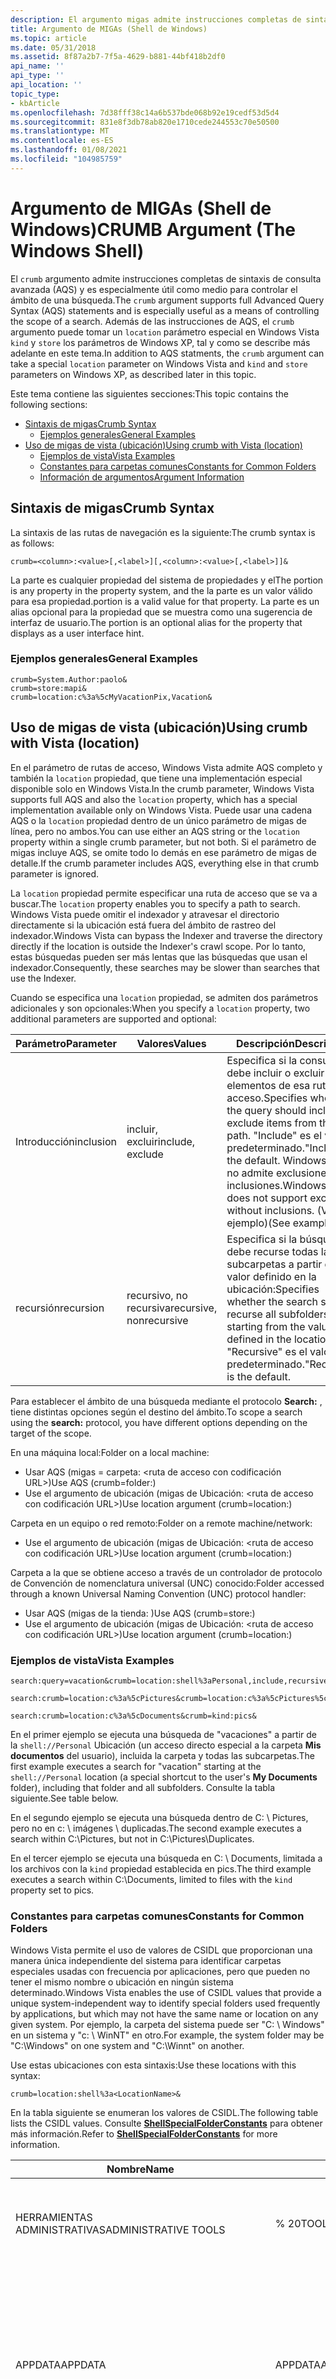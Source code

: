 ```yaml
---
description: El argumento migas admite instrucciones completas de sintaxis de consulta avanzada (AQS) y es especialmente útil como medio para controlar el ámbito de una búsqueda.
title: Argumento de MIGAs (Shell de Windows)
ms.topic: article
ms.date: 05/31/2018
ms.assetid: 8f87a2b7-7f5a-4629-b881-44bf418b2df0
api_name: ''
api_type: ''
api_location: ''
topic_type:
- kbArticle
ms.openlocfilehash: 7d38fff38c14a6b537bde068b92e19cedf53d5d4
ms.sourcegitcommit: 831e8f3db78ab820e1710cede244553c70e50500
ms.translationtype: MT
ms.contentlocale: es-ES
ms.lasthandoff: 01/08/2021
ms.locfileid: "104985759"
---
```

# <a name="crumb-argument-the-windows-shell"></a><span data-ttu-id="98c41-103">Argumento de MIGAs (Shell de Windows)</span><span class="sxs-lookup"><span data-stu-id="98c41-103">CRUMB Argument (The Windows Shell)</span></span>

<span data-ttu-id="98c41-104">El `crumb` argumento admite instrucciones completas de sintaxis de consulta avanzada (AQS) y es especialmente útil como medio para controlar el ámbito de una búsqueda.</span><span class="sxs-lookup"><span data-stu-id="98c41-104">The `crumb` argument supports full Advanced Query Syntax (AQS) statements and is especially useful as a means of controlling the scope of a search.</span></span> <span data-ttu-id="98c41-105">Además de las instrucciones de AQS, el `crumb` argumento puede tomar un `location` parámetro especial en Windows Vista `kind` y `store` los parámetros de Windows XP, tal y como se describe más adelante en este tema.</span><span class="sxs-lookup"><span data-stu-id="98c41-105">In addition to AQS statments, the `crumb` argument can take a special `location` parameter on Windows Vista and `kind` and `store` parameters on Windows XP, as described later in this topic.</span></span>

<span data-ttu-id="98c41-106">Este tema contiene las siguientes secciones:</span><span class="sxs-lookup"><span data-stu-id="98c41-106">This topic contains the following sections:</span></span>

-   [<span data-ttu-id="98c41-107">Sintaxis de migas</span><span class="sxs-lookup"><span data-stu-id="98c41-107">Crumb Syntax</span></span>](#crumb-syntax)
    -   [<span data-ttu-id="98c41-108">Ejemplos generales</span><span class="sxs-lookup"><span data-stu-id="98c41-108">General Examples</span></span>](#general-examples)
-   [<span data-ttu-id="98c41-109">Uso de migas de vista (ubicación)</span><span class="sxs-lookup"><span data-stu-id="98c41-109">Using crumb with Vista (location)</span></span>](#using-crumb-with-vista-location)
    -   [<span data-ttu-id="98c41-110">Ejemplos de vista</span><span class="sxs-lookup"><span data-stu-id="98c41-110">Vista Examples</span></span>](#vista-examples)
    -   [<span data-ttu-id="98c41-111">Constantes para carpetas comunes</span><span class="sxs-lookup"><span data-stu-id="98c41-111">Constants for Common Folders</span></span>](#constants-for-common-folders)
    -   [<span data-ttu-id="98c41-112">Información de argumentos</span><span class="sxs-lookup"><span data-stu-id="98c41-112">Argument Information</span></span>](#argument-information)

## <a name="crumb-syntax"></a><span data-ttu-id="98c41-113">Sintaxis de migas</span><span class="sxs-lookup"><span data-stu-id="98c41-113">Crumb Syntax</span></span>

<span data-ttu-id="98c41-114">La sintaxis de las rutas de navegación es la siguiente:</span><span class="sxs-lookup"><span data-stu-id="98c41-114">The crumb syntax is as follows:</span></span>


```
crumb=<column>:<value>[,<label>][,<column>:<value>[,<label>]]& 
```



<span data-ttu-id="98c41-115">La <column> parte es cualquier propiedad del sistema de propiedades y el</span><span class="sxs-lookup"><span data-stu-id="98c41-115">The <column> portion is any property in the property system, and the</span></span> <value> <span data-ttu-id="98c41-116">la parte es un valor válido para esa propiedad.</span><span class="sxs-lookup"><span data-stu-id="98c41-116">portion is a valid value for that property.</span></span> <span data-ttu-id="98c41-117">La <label> parte es un alias opcional para la propiedad que se muestra como una sugerencia de interfaz de usuario.</span><span class="sxs-lookup"><span data-stu-id="98c41-117">The <label> portion is an optional alias for the property that displays as a user interface hint.</span></span>

### <a name="general-examples"></a><span data-ttu-id="98c41-118">Ejemplos generales</span><span class="sxs-lookup"><span data-stu-id="98c41-118">General Examples</span></span>


```
crumb=System.Author:paolo&
crumb=store:mapi&
crumb=location:c%3a%5cMyVacationPix,Vacation&
```



## <a name="using-crumb-with-vista-location"></a><span data-ttu-id="98c41-119">Uso de migas de vista (ubicación)</span><span class="sxs-lookup"><span data-stu-id="98c41-119">Using crumb with Vista (location)</span></span>

<span data-ttu-id="98c41-120">En el parámetro de rutas de acceso, Windows Vista admite AQS completo y también la `location` propiedad, que tiene una implementación especial disponible solo en Windows Vista.</span><span class="sxs-lookup"><span data-stu-id="98c41-120">In the crumb parameter, Windows Vista supports full AQS and also the `location` property, which has a special implementation available only on Windows Vista.</span></span> <span data-ttu-id="98c41-121">Puede usar una cadena AQS o la `location` propiedad dentro de un único parámetro de migas de línea, pero no ambos.</span><span class="sxs-lookup"><span data-stu-id="98c41-121">You can use either an AQS string or the `location` property within a single crumb parameter, but not both.</span></span> <span data-ttu-id="98c41-122">Si el parámetro de migas incluye AQS, se omite todo lo demás en ese parámetro de migas de detalle.</span><span class="sxs-lookup"><span data-stu-id="98c41-122">If the crumb parameter includes AQS, everything else in that crumb parameter is ignored.</span></span>

<span data-ttu-id="98c41-123">La `location` propiedad permite especificar una ruta de acceso que se va a buscar.</span><span class="sxs-lookup"><span data-stu-id="98c41-123">The `location` property enables you to specify a path to search.</span></span> <span data-ttu-id="98c41-124">Windows Vista puede omitir el indexador y atravesar el directorio directamente si la ubicación está fuera del ámbito de rastreo del indexador.</span><span class="sxs-lookup"><span data-stu-id="98c41-124">Windows Vista can bypass the Indexer and traverse the directory directly if the location is outside the Indexer's crawl scope.</span></span> <span data-ttu-id="98c41-125">Por lo tanto, estas búsquedas pueden ser más lentas que las búsquedas que usan el indexador.</span><span class="sxs-lookup"><span data-stu-id="98c41-125">Consequently, these searches may be slower than searches that use the Indexer.</span></span>

<span data-ttu-id="98c41-126">Cuando se especifica una `location` propiedad, se admiten dos parámetros adicionales y son opcionales:</span><span class="sxs-lookup"><span data-stu-id="98c41-126">When you specify a `location` property, two additional parameters are supported and optional:</span></span>



| <span data-ttu-id="98c41-127">Parámetro</span><span class="sxs-lookup"><span data-stu-id="98c41-127">Parameter</span></span> | <span data-ttu-id="98c41-128">Valores</span><span class="sxs-lookup"><span data-stu-id="98c41-128">Values</span></span>                  | <span data-ttu-id="98c41-129">Descripción</span><span class="sxs-lookup"><span data-stu-id="98c41-129">Description</span></span>                                                                                                                                                                       |
|-----------|-------------------------|-----------------------------------------------------------------------------------------------------------------------------------------------------------------------------------|
| <span data-ttu-id="98c41-130">Introducción</span><span class="sxs-lookup"><span data-stu-id="98c41-130">inclusion</span></span> | <span data-ttu-id="98c41-131">incluir, excluir</span><span class="sxs-lookup"><span data-stu-id="98c41-131">include, exclude</span></span>        | <span data-ttu-id="98c41-132">Especifica si la consulta debe incluir o excluir elementos de esa ruta de acceso.</span><span class="sxs-lookup"><span data-stu-id="98c41-132">Specifies whether the query should include or exclude items from that path.</span></span> <span data-ttu-id="98c41-133">"Include" es el valor predeterminado.</span><span class="sxs-lookup"><span data-stu-id="98c41-133">"Include" is the default.</span></span> <span data-ttu-id="98c41-134">Windows Vista no admite exclusiones sin inclusiones.</span><span class="sxs-lookup"><span data-stu-id="98c41-134">Windows Vista does not support exclusions without inclusions.</span></span> <span data-ttu-id="98c41-135">(Vea el ejemplo)</span><span class="sxs-lookup"><span data-stu-id="98c41-135">(See example)</span></span> |
| <span data-ttu-id="98c41-136">recursión</span><span class="sxs-lookup"><span data-stu-id="98c41-136">recursion</span></span> | <span data-ttu-id="98c41-137">recursivo, no recursiva</span><span class="sxs-lookup"><span data-stu-id="98c41-137">recursive, nonrecursive</span></span> | <span data-ttu-id="98c41-138">Especifica si la búsqueda debe recurse todas las subcarpetas a partir del valor definido en la ubicación:</span><span class="sxs-lookup"><span data-stu-id="98c41-138">Specifies whether the search should recurse all subfolders starting from the value defined in the location:</span></span><value><span data-ttu-id="98c41-139">.</span><span class="sxs-lookup"><span data-stu-id="98c41-139">.</span></span> <span data-ttu-id="98c41-140">"Recursive" es el valor predeterminado.</span><span class="sxs-lookup"><span data-stu-id="98c41-140">"Recursive" is the default.</span></span>                             |



 

<span data-ttu-id="98c41-141">Para establecer el ámbito de una búsqueda mediante el protocolo **Search:** , tiene distintas opciones según el destino del ámbito.</span><span class="sxs-lookup"><span data-stu-id="98c41-141">To scope a search using the **search:** protocol, you have different options depending on the target of the scope.</span></span>

<span data-ttu-id="98c41-142">En una máquina local:</span><span class="sxs-lookup"><span data-stu-id="98c41-142">Folder on a local machine:</span></span>

-   <span data-ttu-id="98c41-143">Usar AQS (migas = carpeta: <ruta de acceso con codificación URL>)</span><span class="sxs-lookup"><span data-stu-id="98c41-143">Use AQS (crumb=folder:<URL-encoded path>)</span></span>
-   <span data-ttu-id="98c41-144">Use el argumento de ubicación (migas de Ubicación: <ruta de acceso con codificación URL>)</span><span class="sxs-lookup"><span data-stu-id="98c41-144">Use location argument (crumb=location:<URL-encoded path>)</span></span>

<span data-ttu-id="98c41-145">Carpeta en un equipo o red remoto:</span><span class="sxs-lookup"><span data-stu-id="98c41-145">Folder on a remote machine/network:</span></span>

-   <span data-ttu-id="98c41-146">Use el argumento de ubicación (migas de Ubicación: <ruta de acceso con codificación URL>)</span><span class="sxs-lookup"><span data-stu-id="98c41-146">Use location argument (crumb=location:<URL-encoded path>)</span></span>

<span data-ttu-id="98c41-147">Carpeta a la que se obtiene acceso a través de un controlador de protocolo de Convención de nomenclatura universal (UNC) conocido:</span><span class="sxs-lookup"><span data-stu-id="98c41-147">Folder accessed through a known Universal Naming Convention (UNC) protocol handler:</span></span>

-   <span data-ttu-id="98c41-148">Usar AQS (migas de la tienda: <UNC protocol handler name> )</span><span class="sxs-lookup"><span data-stu-id="98c41-148">Use AQS (crumb=store:<UNC protocol handler name>)</span></span>
-   <span data-ttu-id="98c41-149">Use el argumento de ubicación (migas de Ubicación: <ruta de acceso con codificación URL>)</span><span class="sxs-lookup"><span data-stu-id="98c41-149">Use location argument (crumb=location:<URL-encoded path>)</span></span>

### <a name="vista-examples"></a><span data-ttu-id="98c41-150">Ejemplos de vista</span><span class="sxs-lookup"><span data-stu-id="98c41-150">Vista Examples</span></span>


```
search:query=vacation&crumb=location:shell%3aPersonal,include,recursive&
    
search:crumb=location:c%3a%5cPictures&crumb=location:c%3a%5cPictures%5cDuplicates,,exclude& 
    
search:crumb=location:c%3a%5cDocuments&crumb=kind:pics&
```



<span data-ttu-id="98c41-151">En el primer ejemplo se ejecuta una búsqueda de "vacaciones" a partir de la `shell://Personal` Ubicación (un acceso directo especial a la carpeta **Mis documentos** del usuario), incluida la carpeta y todas las subcarpetas.</span><span class="sxs-lookup"><span data-stu-id="98c41-151">The first example executes a search for "vacation" starting at the `shell://Personal` location (a special shortcut to the user's **My Documents** folder), including that folder and all subfolders.</span></span> <span data-ttu-id="98c41-152">Consulte la tabla siguiente.</span><span class="sxs-lookup"><span data-stu-id="98c41-152">See table below.</span></span>

<span data-ttu-id="98c41-153">En el segundo ejemplo se ejecuta una búsqueda dentro de C: \\ Pictures, pero no en c: \\ imágenes \\ duplicadas.</span><span class="sxs-lookup"><span data-stu-id="98c41-153">The second example executes a search within C:\\Pictures, but not in C:\\Pictures\\Duplicates.</span></span>

<span data-ttu-id="98c41-154">En el tercer ejemplo se ejecuta una búsqueda en C: \\ Documents, limitada a los archivos con la `kind` propiedad establecida en pics.</span><span class="sxs-lookup"><span data-stu-id="98c41-154">The third example executes a search within C:\\Documents, limited to files with the `kind` property set to pics.</span></span>

### <a name="constants-for-common-folders"></a><span data-ttu-id="98c41-155">Constantes para carpetas comunes</span><span class="sxs-lookup"><span data-stu-id="98c41-155">Constants for Common Folders</span></span>

<span data-ttu-id="98c41-156">Windows Vista permite el uso de valores de CSIDL que proporcionan una manera única independiente del sistema para identificar carpetas especiales usadas con frecuencia por aplicaciones, pero que pueden no tener el mismo nombre o ubicación en ningún sistema determinado.</span><span class="sxs-lookup"><span data-stu-id="98c41-156">Windows Vista enables the use of CSIDL values that provide a unique system-independent way to identify special folders used frequently by applications, but which may not have the same name or location on any given system.</span></span> <span data-ttu-id="98c41-157">Por ejemplo, la carpeta del sistema puede ser "C: \\ Windows" en un sistema y "c: \\ WinNT" en otro.</span><span class="sxs-lookup"><span data-stu-id="98c41-157">For example, the system folder may be "C:\\Windows" on one system and "C:\\Winnt" on another.</span></span>

<span data-ttu-id="98c41-158">Use estas ubicaciones con esta sintaxis:</span><span class="sxs-lookup"><span data-stu-id="98c41-158">Use these locations with this syntax:</span></span>


```
crumb=location:shell%3a<LocationName>&
```



<span data-ttu-id="98c41-159">En la tabla siguiente se enumeran los valores de CSIDL.</span><span class="sxs-lookup"><span data-stu-id="98c41-159">The following table lists the CSIDL values.</span></span> <span data-ttu-id="98c41-160">Consulte [**ShellSpecialFolderConstants**](/windows/desktop/api/Shldisp/ne-shldisp-shellspecialfolderconstants) para obtener más información.</span><span class="sxs-lookup"><span data-stu-id="98c41-160">Refer to [**ShellSpecialFolderConstants**](/windows/desktop/api/Shldisp/ne-shldisp-shellspecialfolderconstants) for more information.</span></span>



| <span data-ttu-id="98c41-161">Nombre</span><span class="sxs-lookup"><span data-stu-id="98c41-161">Name</span></span>                        | <span data-ttu-id="98c41-162">cadena de búsqueda</span><span class="sxs-lookup"><span data-stu-id="98c41-162">search string</span></span>                   | <span data-ttu-id="98c41-163">Descripción</span><span class="sxs-lookup"><span data-stu-id="98c41-163">Description</span></span>                                                                                                                                                                            |
|-----------------------------|---------------------------------|----------------------------------------------------------------------------------------------------------------------------------------------------------------------------------------|
| <span data-ttu-id="98c41-164">HERRAMIENTAS ADMINISTRATIVAS</span><span class="sxs-lookup"><span data-stu-id="98c41-164">ADMINISTRATIVE TOOLS</span></span>        | <span data-ttu-id="98c41-165">% 20TOOLS ADMINISTRATIVO</span><span class="sxs-lookup"><span data-stu-id="98c41-165">ADMINISTRATIVE%20TOOLS</span></span>          | <span data-ttu-id="98c41-166">Directorio del sistema de archivos que actúa como repositorio de herramientas administrativas.</span><span class="sxs-lookup"><span data-stu-id="98c41-166">File system directory that serves as a repository for administrative tools.</span></span>                                                                                                            |
| <span data-ttu-id="98c41-167">APPDATA</span><span class="sxs-lookup"><span data-stu-id="98c41-167">APPDATA</span></span>                     | <span data-ttu-id="98c41-168">APPDATA</span><span class="sxs-lookup"><span data-stu-id="98c41-168">APPDATA</span></span>                         | <span data-ttu-id="98c41-169">Directorio del sistema de archivos que sirve de repositorio común para los datos específicos de la aplicación.</span><span class="sxs-lookup"><span data-stu-id="98c41-169">File system directory that serves as a common repository for application-specific data.</span></span> <span data-ttu-id="98c41-170">Una ruta de acceso típica es C: \\ Documents and Settings \\ username \\ Application Data.</span><span class="sxs-lookup"><span data-stu-id="98c41-170">A typical path is C:\\Documents and Settings\\username\\Application Data.</span></span>                      |
| <span data-ttu-id="98c41-171">CACHE</span><span class="sxs-lookup"><span data-stu-id="98c41-171">CACHE</span></span>                       | <span data-ttu-id="98c41-172">CACHE</span><span class="sxs-lookup"><span data-stu-id="98c41-172">CACHE</span></span>                           | <span data-ttu-id="98c41-173">Directorio del sistema de archivos que sirve de repositorio común para los archivos temporales de Internet.</span><span class="sxs-lookup"><span data-stu-id="98c41-173">File system directory that serves as a common repository for temporary Internet files.</span></span> <span data-ttu-id="98c41-174">Una ruta de acceso típica es C: \\ Documents and Settings \\ nombre de usuario \\ archivos temporales de Internet.</span><span class="sxs-lookup"><span data-stu-id="98c41-174">A typical path is C:\\Documents and Settings\\username\\Temporary Internet Files.</span></span>               |
| <span data-ttu-id="98c41-175">GRABACIÓN DE CD</span><span class="sxs-lookup"><span data-stu-id="98c41-175">CD BURNING</span></span>                  | <span data-ttu-id="98c41-176">CD% 20BURNING</span><span class="sxs-lookup"><span data-stu-id="98c41-176">CD%20BURNING</span></span>                    | <span data-ttu-id="98c41-177">Carpeta que contiene los datos que se van a grabar en el CD.</span><span class="sxs-lookup"><span data-stu-id="98c41-177">Folder containing data to be burned to CD.</span></span>                                                                                                                                             |
| <span data-ttu-id="98c41-178">HERRAMIENTAS ADMINISTRATIVAS COMUNES</span><span class="sxs-lookup"><span data-stu-id="98c41-178">COMMON ADMINISTRATIVE TOOLS</span></span> | <span data-ttu-id="98c41-179">% 20ADMINISTRATIVE% 20TOOLS COMÚN</span><span class="sxs-lookup"><span data-stu-id="98c41-179">COMMON%20ADMINISTRATIVE%20TOOLS</span></span> | <span data-ttu-id="98c41-180">Herramientas administrativas para todos los usuarios.</span><span class="sxs-lookup"><span data-stu-id="98c41-180">Administrative tools for all users.</span></span>                                                                                                                                                    |
| <span data-ttu-id="98c41-181">APPDATA COMUNES</span><span class="sxs-lookup"><span data-stu-id="98c41-181">COMMON APPDATA</span></span>              | <span data-ttu-id="98c41-182">% 20APPDATA COMUNES</span><span class="sxs-lookup"><span data-stu-id="98c41-182">COMMON%20APPDATA</span></span>                | <span data-ttu-id="98c41-183">Datos de aplicación para todos los usuarios.</span><span class="sxs-lookup"><span data-stu-id="98c41-183">Application data for all users.</span></span> <span data-ttu-id="98c41-184">Una ruta de acceso típica es C: \\ Documents and Settings \\ All Users \\ Application Data.</span><span class="sxs-lookup"><span data-stu-id="98c41-184">A typical path is C:\\Documents and Settings\\All Users\\Application Data.</span></span>                                                                             |
| <span data-ttu-id="98c41-185">ESCRITORIO COMÚN</span><span class="sxs-lookup"><span data-stu-id="98c41-185">COMMON DESKTOP</span></span>              | <span data-ttu-id="98c41-186">ESCRITORIO COMÚN</span><span class="sxs-lookup"><span data-stu-id="98c41-186">COMMON DESKTOP</span></span>                  | <span data-ttu-id="98c41-187">Datos del escritorio de Microsoft Windows para todos los usuarios.</span><span class="sxs-lookup"><span data-stu-id="98c41-187">Microsoft Windows Desktop data for all users.</span></span> <span data-ttu-id="98c41-188">Carpeta virtual que es la raíz del espacio de nombres.</span><span class="sxs-lookup"><span data-stu-id="98c41-188">Virtual folder that is the root of the namespace.</span></span>                                                                                        |
| <span data-ttu-id="98c41-189">DOCUMENTOS COMUNES</span><span class="sxs-lookup"><span data-stu-id="98c41-189">COMMON DOCUMENTS</span></span>            | <span data-ttu-id="98c41-190">% 20DOCUMENTS COMUNES</span><span class="sxs-lookup"><span data-stu-id="98c41-190">COMMON%20DOCUMENTS</span></span>              | <span data-ttu-id="98c41-191">Documentos para todos los usuarios.</span><span class="sxs-lookup"><span data-stu-id="98c41-191">Documents for all users.</span></span> <span data-ttu-id="98c41-192">Una ruta de acceso típica es C: \\ Documents and Settings \\ All Users \\ Mis documentos.</span><span class="sxs-lookup"><span data-stu-id="98c41-192">A typical path is C:\\Documents and Settings\\All Users\\My Documents.</span></span>                                                                                        |
| <span data-ttu-id="98c41-193">PROGRAMAS COMUNES</span><span class="sxs-lookup"><span data-stu-id="98c41-193">COMMON PROGRAMS</span></span>             | <span data-ttu-id="98c41-194">% 20PROGRAMS COMUNES</span><span class="sxs-lookup"><span data-stu-id="98c41-194">COMMON%20PROGRAMS</span></span>               | <span data-ttu-id="98c41-195">Grupos de programas comunes a todos los usuarios.</span><span class="sxs-lookup"><span data-stu-id="98c41-195">Program groups common to all users.</span></span> <span data-ttu-id="98c41-196">Una ruta de acceso típica es C: \\ Documents and Settings \\ All Users \\ Start Menu \\ programs.</span><span class="sxs-lookup"><span data-stu-id="98c41-196">A typical path is C:\\Documents and Settings\\All Users\\Start Menu\\Programs.</span></span>                                                                     |
| <span data-ttu-id="98c41-197">MENÚ INICIO COMÚN</span><span class="sxs-lookup"><span data-stu-id="98c41-197">COMMON START MENU</span></span>           | <span data-ttu-id="98c41-198">% 20START% 20MENU COMÚN</span><span class="sxs-lookup"><span data-stu-id="98c41-198">COMMON%20START%20MENU</span></span>           | <span data-ttu-id="98c41-199">Elementos del menú Inicio comunes a todos los usuarios.</span><span class="sxs-lookup"><span data-stu-id="98c41-199">Start menu items common to all users.</span></span> <span data-ttu-id="98c41-200">Una ruta de acceso típica es C: \\ Documents and Settings \\ todos los usuarios \\ menú Inicio.</span><span class="sxs-lookup"><span data-stu-id="98c41-200">A typical path is C:\\Documents and Settings\\All Users\\Start Menu.</span></span>                                                                             |
| <span data-ttu-id="98c41-201">INICIO COMÚN</span><span class="sxs-lookup"><span data-stu-id="98c41-201">COMMON STARTUP</span></span>              | <span data-ttu-id="98c41-202">% 20STARTUP COMUNES</span><span class="sxs-lookup"><span data-stu-id="98c41-202">COMMON%20STARTUP</span></span>                | <span data-ttu-id="98c41-203">Grupo de programas de inicio común a todos los usuarios.</span><span class="sxs-lookup"><span data-stu-id="98c41-203">Startup program group common to all users.</span></span>                                                                                                                                             |
| <span data-ttu-id="98c41-204">PLANTILLAS COMUNES</span><span class="sxs-lookup"><span data-stu-id="98c41-204">COMMON TEMPLATES</span></span>            | <span data-ttu-id="98c41-205">% 20TEMPLATES COMUNES</span><span class="sxs-lookup"><span data-stu-id="98c41-205">COMMON%20TEMPLATES</span></span>              | <span data-ttu-id="98c41-206">Plantillas de documentos comunes a todos los usuarios.</span><span class="sxs-lookup"><span data-stu-id="98c41-206">Document templates common to all users.</span></span>                                                                                                                                                |
| <span data-ttu-id="98c41-207">COMMONMUSIC</span><span class="sxs-lookup"><span data-stu-id="98c41-207">COMMONMUSIC</span></span>                 | <span data-ttu-id="98c41-208">MI% 20MUSIC</span><span class="sxs-lookup"><span data-stu-id="98c41-208">MY%20MUSIC</span></span>                      | <span data-ttu-id="98c41-209">Mis plantillas de carpeta música comunes a todos los usuarios.</span><span class="sxs-lookup"><span data-stu-id="98c41-209">My Music folder templates common to all users.</span></span>                                                                                                                                         |
| <span data-ttu-id="98c41-210">COMMONPICTURES</span><span class="sxs-lookup"><span data-stu-id="98c41-210">COMMONPICTURES</span></span>              | <span data-ttu-id="98c41-211">MI% 20PICTURES</span><span class="sxs-lookup"><span data-stu-id="98c41-211">MY%20PICTURES</span></span>                   | <span data-ttu-id="98c41-212">Mis imágenes plantillas de carpeta comunes a todos los usuarios.</span><span class="sxs-lookup"><span data-stu-id="98c41-212">My Pictures folder templates common to all users.</span></span>                                                                                                                                      |
| <span data-ttu-id="98c41-213">COMMONVIDEO</span><span class="sxs-lookup"><span data-stu-id="98c41-213">COMMONVIDEO</span></span>                 | <span data-ttu-id="98c41-214">MI% 20VIDEO</span><span class="sxs-lookup"><span data-stu-id="98c41-214">MY%20VIDEO</span></span>                      | <span data-ttu-id="98c41-215">Mis plantillas de carpeta de vídeo comunes a todos los usuarios.</span><span class="sxs-lookup"><span data-stu-id="98c41-215">My Video folder templates common to all users.</span></span>                                                                                                                                         |
| <span data-ttu-id="98c41-216">CONNECTIONSFOLDER</span><span class="sxs-lookup"><span data-stu-id="98c41-216">CONNECTIONSFOLDER</span></span>           | <span data-ttu-id="98c41-217">CONNECTIONSFOLDER</span><span class="sxs-lookup"><span data-stu-id="98c41-217">CONNECTIONSFOLDER</span></span>               | <span data-ttu-id="98c41-218">carpeta que contiene los datos de conexión.</span><span class="sxs-lookup"><span data-stu-id="98c41-218">folder containing connection data.</span></span>                                                                                                                                                     |
| <span data-ttu-id="98c41-219">CARPETA DEL PANEL DE CONTROL</span><span class="sxs-lookup"><span data-stu-id="98c41-219">CONTROL PANEL FOLDER</span></span>        | <span data-ttu-id="98c41-220">CONTROLPANELFOLDER</span><span class="sxs-lookup"><span data-stu-id="98c41-220">CONTROLPANELFOLDER</span></span>              | <span data-ttu-id="98c41-221">Carpeta virtual que contiene iconos para las aplicaciones del panel de control.</span><span class="sxs-lookup"><span data-stu-id="98c41-221">Virtual folder containing icons for the Control Panel applications.</span></span>                                                                                                                    |
| <span data-ttu-id="98c41-222">PROPIAS</span><span class="sxs-lookup"><span data-stu-id="98c41-222">COOKIES</span></span>                     | <span data-ttu-id="98c41-223">PROPIAS</span><span class="sxs-lookup"><span data-stu-id="98c41-223">COOKIES</span></span>                         | <span data-ttu-id="98c41-224">Directorio del sistema de archivos que sirve de repositorio común para las cookies de Internet.</span><span class="sxs-lookup"><span data-stu-id="98c41-224">File system directory that serves as a common repository for Internet cookies.</span></span> <span data-ttu-id="98c41-225">Una ruta de acceso típica es C: \\ Documents and Settings \\ username \\ cookies.</span><span class="sxs-lookup"><span data-stu-id="98c41-225">A typical path is C:\\Documents and Settings\\username\\Cookies.</span></span>                                        |
| <span data-ttu-id="98c41-226">ESCRITORIO</span><span class="sxs-lookup"><span data-stu-id="98c41-226">DESKTOP</span></span>                     | <span data-ttu-id="98c41-227">ESCRITORIO</span><span class="sxs-lookup"><span data-stu-id="98c41-227">DESKTOP</span></span>                         | <span data-ttu-id="98c41-228">Escritorio de Microsoft Windows.</span><span class="sxs-lookup"><span data-stu-id="98c41-228">Microsoft Windows Desktop.</span></span> <span data-ttu-id="98c41-229">Carpeta virtual que es la raíz del espacio de nombres.</span><span class="sxs-lookup"><span data-stu-id="98c41-229">Virtual folder that is the root of the namespace.</span></span>                                                                                                           |
| <span data-ttu-id="98c41-230">FAVORITOS</span><span class="sxs-lookup"><span data-stu-id="98c41-230">FAVORITES</span></span>                   | <span data-ttu-id="98c41-231">FAVORITOS</span><span class="sxs-lookup"><span data-stu-id="98c41-231">FAVORITES</span></span>                       | <span data-ttu-id="98c41-232">Directorio del sistema de archivos que sirve de repositorio común para los elementos favoritos del usuario.</span><span class="sxs-lookup"><span data-stu-id="98c41-232">File system directory that serves as a common repository for the user's favorite items.</span></span> <span data-ttu-id="98c41-233">Una ruta de acceso típica es C: \\ Documents and Settings \\ username \\ Favorites.</span><span class="sxs-lookup"><span data-stu-id="98c41-233">A typical path is C:\\Documents and Settings\\username\\Favorites.</span></span>                             |
| <span data-ttu-id="98c41-234">ÉSTAS</span><span class="sxs-lookup"><span data-stu-id="98c41-234">FONTS</span></span>                       | <span data-ttu-id="98c41-235">ÉSTAS</span><span class="sxs-lookup"><span data-stu-id="98c41-235">FONTS</span></span>                           | <span data-ttu-id="98c41-236">Carpeta virtual que contiene las fuentes instaladas.</span><span class="sxs-lookup"><span data-stu-id="98c41-236">Virtual folder containing installed fonts.</span></span> <span data-ttu-id="98c41-237">Una ruta de acceso típica es C: \\ fuentes de Windows \\ .</span><span class="sxs-lookup"><span data-stu-id="98c41-237">A typical path is C:\\WINDOWS\\Fonts.</span></span>                                                                                                       |
| <span data-ttu-id="98c41-238">HISTORIAL</span><span class="sxs-lookup"><span data-stu-id="98c41-238">HISTORY</span></span>                     | <span data-ttu-id="98c41-239">HISTORIAL</span><span class="sxs-lookup"><span data-stu-id="98c41-239">HISTORY</span></span>                         | <span data-ttu-id="98c41-240">Directorio del sistema de archivos que sirve de repositorio común para los elementos del historial de Internet.</span><span class="sxs-lookup"><span data-stu-id="98c41-240">File system directory that serves as a common repository for Internet history items.</span></span>                                                                                                   |
| <span data-ttu-id="98c41-241">INTERNETFOLDER</span><span class="sxs-lookup"><span data-stu-id="98c41-241">INTERNETFOLDER</span></span>              | <span data-ttu-id="98c41-242">INTERNETFOLDER</span><span class="sxs-lookup"><span data-stu-id="98c41-242">INTERNETFOLDER</span></span>                  | <span data-ttu-id="98c41-243">Carpeta que contiene datos de Internet.</span><span class="sxs-lookup"><span data-stu-id="98c41-243">Folder that contains Internet data.</span></span>                                                                                                                                                    |
| <span data-ttu-id="98c41-244">APPDATA LOCALES</span><span class="sxs-lookup"><span data-stu-id="98c41-244">LOCAL APPDATA</span></span>               | <span data-ttu-id="98c41-245">% 20APPDATA LOCAL</span><span class="sxs-lookup"><span data-stu-id="98c41-245">LOCAL%20APPDATA</span></span>                 | <span data-ttu-id="98c41-246">Directorio del sistema de archivos que actúa como repositorio de datos para aplicaciones locales (no móviles).</span><span class="sxs-lookup"><span data-stu-id="98c41-246">File system directory that serves as a data repository for local (non-roaming) applications.</span></span> <span data-ttu-id="98c41-247">Una ruta de acceso típica es C: \\ Documents and Settings \\ nombreDeUsuario \\ configuración regional \\ Data.</span><span class="sxs-lookup"><span data-stu-id="98c41-247">A typical path is C:\\Documents and Settings\\username\\Local Settings\\Application Data.</span></span> |
| <span data-ttu-id="98c41-248">LOCALIZEDRESOURCEDIR</span><span class="sxs-lookup"><span data-stu-id="98c41-248">LOCALIZEDRESOURCEDIR</span></span>        | <span data-ttu-id="98c41-249">LOCALIZEDRESOURCEDIR</span><span class="sxs-lookup"><span data-stu-id="98c41-249">LOCALIZEDRESOURCEDIR</span></span>            | <span data-ttu-id="98c41-250">Directorio de recursos localizado.</span><span class="sxs-lookup"><span data-stu-id="98c41-250">Localized resource directory.</span></span>                                                                                                                                                          |
| <span data-ttu-id="98c41-251">MYCOMPUTERFOLDER</span><span class="sxs-lookup"><span data-stu-id="98c41-251">MYCOMPUTERFOLDER</span></span>            | <span data-ttu-id="98c41-252">MYCOMPUTERFOLDER</span><span class="sxs-lookup"><span data-stu-id="98c41-252">MYCOMPUTERFOLDER</span></span>                | <span data-ttu-id="98c41-253">Mi PC.</span><span class="sxs-lookup"><span data-stu-id="98c41-253">My Computer.</span></span> <span data-ttu-id="98c41-254">Carpeta virtual que contiene todo el contenido del equipo local: dispositivos de almacenamiento, impresoras y panel de control.</span><span class="sxs-lookup"><span data-stu-id="98c41-254">Virtual folder containing everything on the local computer: storage devices, printers, and Control Panel.</span></span> <span data-ttu-id="98c41-255">Esta carpeta también puede contener unidades de red asignadas.</span><span class="sxs-lookup"><span data-stu-id="98c41-255">This folder may also contain mapped network drives.</span></span>             |
| <span data-ttu-id="98c41-256">MI MÚSICA</span><span class="sxs-lookup"><span data-stu-id="98c41-256">MY MUSIC</span></span>                    | <span data-ttu-id="98c41-257">MI% 20MUSIC</span><span class="sxs-lookup"><span data-stu-id="98c41-257">MY%20MUSIC</span></span>                      | <span data-ttu-id="98c41-258">Carpeta mi música.</span><span class="sxs-lookup"><span data-stu-id="98c41-258">My Music folder.</span></span> <span data-ttu-id="98c41-259">Una ruta de acceso típica es C: \\ Documents and Settings \\ nombreDeUsuario \\ My mis documentos \\ mi música.</span><span class="sxs-lookup"><span data-stu-id="98c41-259">A typical path is C:\\Documents and Settings\\username\\My Documents\\My Music.</span></span>                                                                                       |
| <span data-ttu-id="98c41-260">MIS IMÁGENES</span><span class="sxs-lookup"><span data-stu-id="98c41-260">MY PICTURES</span></span>                 | <span data-ttu-id="98c41-261">MI% 20PICTURES</span><span class="sxs-lookup"><span data-stu-id="98c41-261">MY%20PICTURES</span></span>                   | <span data-ttu-id="98c41-262">Carpeta Mis imágenes.</span><span class="sxs-lookup"><span data-stu-id="98c41-262">My Pictures folder.</span></span> <span data-ttu-id="98c41-263">Una ruta de acceso típica es C: \\ Documents and Settings \\ nombreDeUsuario \\ Mis documentos \\ Mis imágenes.</span><span class="sxs-lookup"><span data-stu-id="98c41-263">A typical path is C:\\Documents and Settings\\username\\My Documents\\My Pictures.</span></span>                                                                                 |
| <span data-ttu-id="98c41-264">MI VÍDEO</span><span class="sxs-lookup"><span data-stu-id="98c41-264">MY VIDEO</span></span>                    | <span data-ttu-id="98c41-265">MI% 20VIDEO</span><span class="sxs-lookup"><span data-stu-id="98c41-265">MY%20VIDEO</span></span>                      | <span data-ttu-id="98c41-266">Carpeta mi vídeo.</span><span class="sxs-lookup"><span data-stu-id="98c41-266">My Video folder.</span></span> <span data-ttu-id="98c41-267">Una ruta de acceso típica es C: \\ Documents and Settings \\ nombreDeUsuario \\ Mis documentos \\ mi vídeo.</span><span class="sxs-lookup"><span data-stu-id="98c41-267">A typical path is C:\\Documents and Settings\\username\\My Documents\\My Video.</span></span>                                                                                       |
| <span data-ttu-id="98c41-268">NETHOOD</span><span class="sxs-lookup"><span data-stu-id="98c41-268">NETHOOD</span></span>                     | <span data-ttu-id="98c41-269">NETHOOD</span><span class="sxs-lookup"><span data-stu-id="98c41-269">NETHOOD</span></span>                         | <span data-ttu-id="98c41-270">Carpeta virtual que representa la raíz de la jerarquía de espacios de nombres de red.</span><span class="sxs-lookup"><span data-stu-id="98c41-270">Virtual folder representing the root of the network namespace hierarchy.</span></span>                                                                                                               |
| <span data-ttu-id="98c41-271">CARPETA DE SITIOS DE RED</span><span class="sxs-lookup"><span data-stu-id="98c41-271">NETWORK PLACES FOLDER</span></span>       | <span data-ttu-id="98c41-272">NETWORKDPLACESFOLDER</span><span class="sxs-lookup"><span data-stu-id="98c41-272">NETWORKDPLACESFOLDER</span></span>            | <span data-ttu-id="98c41-273">Carpeta del sistema de archivos que contiene los objetos de vínculo que pueden existir en la carpeta virtual mis sitios de red.</span><span class="sxs-lookup"><span data-stu-id="98c41-273">A file system folder containing the link objects that may exist in the My Network Places virtual folder.</span></span> <span data-ttu-id="98c41-274">No es lo mismo que NETHOOD, que representa la raíz del espacio de nombres de red.</span><span class="sxs-lookup"><span data-stu-id="98c41-274">It is not the same as NETHOOD, which represents the network namespace root.</span></span>   |
| <span data-ttu-id="98c41-275">VÍNCULOS DE OEM</span><span class="sxs-lookup"><span data-stu-id="98c41-275">OEM LINKS</span></span>                   | <span data-ttu-id="98c41-276">% 20LINKS OEM</span><span class="sxs-lookup"><span data-stu-id="98c41-276">OEM%20LINKS</span></span>                     | <span data-ttu-id="98c41-277">Carpeta que contiene vínculos a sitios OEM.</span><span class="sxs-lookup"><span data-stu-id="98c41-277">Folder containing links to OEM sites.</span></span>                                                                                                                                                  |
| <span data-ttu-id="98c41-278">PERSONAL</span><span class="sxs-lookup"><span data-stu-id="98c41-278">PERSONAL</span></span>                    | <span data-ttu-id="98c41-279">PERSONAL</span><span class="sxs-lookup"><span data-stu-id="98c41-279">PERSONAL</span></span>                        | <span data-ttu-id="98c41-280">Directorio del sistema de archivos que sirve de repositorio común para los documentos de un usuario.</span><span class="sxs-lookup"><span data-stu-id="98c41-280">File system directory that serves as a common repository for a user's documents.</span></span> <span data-ttu-id="98c41-281">Una ruta de acceso típica es C: \\ Documents and Settings \\ nombreDeUsuario \\ Mis documentos.</span><span class="sxs-lookup"><span data-stu-id="98c41-281">A typical path is C:\\Documents and Settings\\username\\My Documents.</span></span>                                 |
| <span data-ttu-id="98c41-282">CARPETA IMPRESORAS</span><span class="sxs-lookup"><span data-stu-id="98c41-282">PRINTERS FOLDER</span></span>             | <span data-ttu-id="98c41-283">CARPETA IMPRESORAS</span><span class="sxs-lookup"><span data-stu-id="98c41-283">PRINTERS FOLDER</span></span>                 | <span data-ttu-id="98c41-284">Carpeta virtual que contiene las impresoras instaladas.</span><span class="sxs-lookup"><span data-stu-id="98c41-284">Virtual folder containing installed printers.</span></span>                                                                                                                                          |
| <span data-ttu-id="98c41-285">PRINTHOOD</span><span class="sxs-lookup"><span data-stu-id="98c41-285">PRINTHOOD</span></span>                   | <span data-ttu-id="98c41-286">PRINTHOOD</span><span class="sxs-lookup"><span data-stu-id="98c41-286">PRINTHOOD</span></span>                       | <span data-ttu-id="98c41-287">Directorio del sistema de archivos que contiene los objetos de vínculo que pueden existir en la carpeta virtual impresoras.</span><span class="sxs-lookup"><span data-stu-id="98c41-287">File system directory that contains the link objects that may exist in the Printers virtual folder.</span></span> <span data-ttu-id="98c41-288">Una ruta de acceso típica es C: \\ Documents and Settings \\ nombreDeUsuario \\ PrintHood.</span><span class="sxs-lookup"><span data-stu-id="98c41-288">A typical path is C:\\Documents and Settings\\username\\PrintHood.</span></span>                 |
| <span data-ttu-id="98c41-289">PROGRAMAS</span><span class="sxs-lookup"><span data-stu-id="98c41-289">PROGRAMS</span></span>                    | <span data-ttu-id="98c41-290">PROGRAMAS</span><span class="sxs-lookup"><span data-stu-id="98c41-290">PROGRAMS</span></span>                        | <span data-ttu-id="98c41-291">Directorio del sistema de archivos que contiene los grupos de programas del usuario (que también son directorios del sistema de archivos).</span><span class="sxs-lookup"><span data-stu-id="98c41-291">File system directory that contains the user's program groups (which are also file system directories).</span></span> <span data-ttu-id="98c41-292">Una ruta de acceso típica es C: \\ Documents and Settings \\ nombreDeUsuario \\ Inicio menú \\ programas.</span><span class="sxs-lookup"><span data-stu-id="98c41-292">A typical path is C:\\Documents and Settings\\username\\Start Menu\\Programs.</span></span>  |
| <span data-ttu-id="98c41-293">PROFILE</span><span class="sxs-lookup"><span data-stu-id="98c41-293">PROFILE</span></span>                     | <span data-ttu-id="98c41-294">PROFILE</span><span class="sxs-lookup"><span data-stu-id="98c41-294">PROFILE</span></span>                         | <span data-ttu-id="98c41-295">Carpeta de perfil del usuario.</span><span class="sxs-lookup"><span data-stu-id="98c41-295">User's profile folder.</span></span>                                                                                                                                                                 |
| <span data-ttu-id="98c41-296">ARCHIVOS DE PROGRAMA</span><span class="sxs-lookup"><span data-stu-id="98c41-296">PROGRAM FILES</span></span>               | <span data-ttu-id="98c41-297">PROGRAMA% 20FILES</span><span class="sxs-lookup"><span data-stu-id="98c41-297">PROGRAM%20FILES</span></span>                 | <span data-ttu-id="98c41-298">Carpeta archivos de programa.</span><span class="sxs-lookup"><span data-stu-id="98c41-298">Program Files folder.</span></span> <span data-ttu-id="98c41-299">Una ruta de acceso típica es C: \\ archivos de programa.</span><span class="sxs-lookup"><span data-stu-id="98c41-299">A typical path is C:\\Program Files.</span></span>                                                                                                                             |
| <span data-ttu-id="98c41-300">ARCHIVOS DE PROGRAMA COMUNES</span><span class="sxs-lookup"><span data-stu-id="98c41-300">PROGRAM FILES COMMON</span></span>        | <span data-ttu-id="98c41-301">PROGRAMFILESCOMMON</span><span class="sxs-lookup"><span data-stu-id="98c41-301">PROGRAMFILESCOMMON</span></span>              | <span data-ttu-id="98c41-302">Carpeta de archivos de programa común para todos los usuarios.</span><span class="sxs-lookup"><span data-stu-id="98c41-302">Program Files folder common to all users.</span></span>                                                                                                                                              |
| <span data-ttu-id="98c41-303">ARCHIVOS de programa comunes x86</span><span class="sxs-lookup"><span data-stu-id="98c41-303">PROGRAM FILES COMMON x86</span></span>    | <span data-ttu-id="98c41-304">PROGRAMFILESCOMMONX86</span><span class="sxs-lookup"><span data-stu-id="98c41-304">PROGRAMFILESCOMMONX86</span></span>           | <span data-ttu-id="98c41-305">Carpeta de archivos de programa común para todos los usuarios en equipos x86.</span><span class="sxs-lookup"><span data-stu-id="98c41-305">Program Files folder common to all users on x86 machines.</span></span>                                                                                                                              |
| <span data-ttu-id="98c41-306">Programa FILESx86</span><span class="sxs-lookup"><span data-stu-id="98c41-306">PROGRAM FILESx86</span></span>            | <span data-ttu-id="98c41-307">PROGRAMFILESx86</span><span class="sxs-lookup"><span data-stu-id="98c41-307">PROGRAMFILESx86</span></span>                 | <span data-ttu-id="98c41-308">Carpeta archivos de programa en equipos x86.</span><span class="sxs-lookup"><span data-stu-id="98c41-308">Program Files folder on x86 machines.</span></span>                                                                                                                                                  |
| <span data-ttu-id="98c41-309">ÚLTIMO</span><span class="sxs-lookup"><span data-stu-id="98c41-309">RECENT</span></span>                      | <span data-ttu-id="98c41-310">ÚLTIMO</span><span class="sxs-lookup"><span data-stu-id="98c41-310">RECENT</span></span>                          | <span data-ttu-id="98c41-311">Directorio del sistema de archivos que contiene los documentos usados más recientemente del usuario.</span><span class="sxs-lookup"><span data-stu-id="98c41-311">File system directory that contains the user's most recently used documents.</span></span> <span data-ttu-id="98c41-312">Una ruta de acceso típica es C: \\ Documents and Settings \\ nombreDeUsuario \\ reciente.</span><span class="sxs-lookup"><span data-stu-id="98c41-312">A typical path is C:\\Documents and Settings\\username\\Recent.</span></span>                                           |
| <span data-ttu-id="98c41-313">CARPETA DE LA PAPELERA DE RECICLAJE</span><span class="sxs-lookup"><span data-stu-id="98c41-313">RECYCLE BIN FOLDER</span></span>          | <span data-ttu-id="98c41-314">RECYCLEBINFOLDER</span><span class="sxs-lookup"><span data-stu-id="98c41-314">RECYCLEBINFOLDER</span></span>                | <span data-ttu-id="98c41-315">Carpeta virtual que contiene los objetos de la papelera de reciclaje del usuario.</span><span class="sxs-lookup"><span data-stu-id="98c41-315">Virtual folder containing the objects in the user's Recycle Bin.</span></span>                                                                                                                       |
| <span data-ttu-id="98c41-316">RESOURCEDIR</span><span class="sxs-lookup"><span data-stu-id="98c41-316">RESOURCEDIR</span></span>                 | <span data-ttu-id="98c41-317">RESOURCEDIR</span><span class="sxs-lookup"><span data-stu-id="98c41-317">RESOURCEDIR</span></span>                     | <span data-ttu-id="98c41-318">El directorio de recursos.</span><span class="sxs-lookup"><span data-stu-id="98c41-318">The Resource directory.</span></span>                                                                                                                                                                |
| <span data-ttu-id="98c41-319">SENDTO</span><span class="sxs-lookup"><span data-stu-id="98c41-319">SENDTO</span></span>                      | <span data-ttu-id="98c41-320">SENDTO</span><span class="sxs-lookup"><span data-stu-id="98c41-320">SENDTO</span></span>                          | <span data-ttu-id="98c41-321">Directorio del sistema de archivos que contiene los elementos de menú enviar a.</span><span class="sxs-lookup"><span data-stu-id="98c41-321">File system directory that contains Send To menu items.</span></span> <span data-ttu-id="98c41-322">Una ruta de acceso típica es C: \\ Documents and Settings \\ nombreDeUsuario \\ SendTo.</span><span class="sxs-lookup"><span data-stu-id="98c41-322">A typical path is C:\\Documents and Settings\\username\\SendTo.</span></span>                                                                |
| <span data-ttu-id="98c41-323">MENÚ INICIO</span><span class="sxs-lookup"><span data-stu-id="98c41-323">START MENU</span></span>                  | <span data-ttu-id="98c41-324">INICIAR% 20MENU</span><span class="sxs-lookup"><span data-stu-id="98c41-324">START%20MENU</span></span>                    | <span data-ttu-id="98c41-325">Directorio del sistema de archivos que contiene los elementos del menú Inicio.</span><span class="sxs-lookup"><span data-stu-id="98c41-325">File system directory containing Start menu items.</span></span> <span data-ttu-id="98c41-326">Una ruta de acceso típica es C: \\ Documents and Settings \\ nombreDeUsuario \\ Inicio menu.</span><span class="sxs-lookup"><span data-stu-id="98c41-326">A typical path is C:\\Documents and Settings\\username\\Start Menu.</span></span>                                                                 |
| <span data-ttu-id="98c41-327">Inicio</span><span class="sxs-lookup"><span data-stu-id="98c41-327">STARTUP</span></span>                     | <span data-ttu-id="98c41-328">Inicio</span><span class="sxs-lookup"><span data-stu-id="98c41-328">STARTUP</span></span>                         | <span data-ttu-id="98c41-329">Directorio del sistema de archivos que corresponde al grupo de programas de inicio del usuario.</span><span class="sxs-lookup"><span data-stu-id="98c41-329">File system directory that corresponds to the user's Startup program group.</span></span>                                                                                                            |
| <span data-ttu-id="98c41-330">SYSTEMx86</span><span class="sxs-lookup"><span data-stu-id="98c41-330">SYSTEMx86</span></span>                   | <span data-ttu-id="98c41-331">SYSTEMx86</span><span class="sxs-lookup"><span data-stu-id="98c41-331">SYSTEMx86</span></span>                       | <span data-ttu-id="98c41-332">Carpeta del sistema en equipos x86.</span><span class="sxs-lookup"><span data-stu-id="98c41-332">System folder on x86 machines.</span></span>                                                                                                                                                         |
| <span data-ttu-id="98c41-333">PLANTILLAS</span><span class="sxs-lookup"><span data-stu-id="98c41-333">TEMPLATES</span></span>                   | <span data-ttu-id="98c41-334">PLANTILLAS</span><span class="sxs-lookup"><span data-stu-id="98c41-334">TEMPLATES</span></span>                       | <span data-ttu-id="98c41-335">Directorio del sistema de archivos que sirve de repositorio común para plantillas de documentos.</span><span class="sxs-lookup"><span data-stu-id="98c41-335">File system directory that serves as a common repository for document templates.</span></span>                                                                                                       |
| <span data-ttu-id="98c41-336">SYSTEM</span><span class="sxs-lookup"><span data-stu-id="98c41-336">SYSTEM</span></span>                      | <span data-ttu-id="98c41-337">SYSTEM</span><span class="sxs-lookup"><span data-stu-id="98c41-337">SYSTEM</span></span>                          | <span data-ttu-id="98c41-338">Carpeta del sistema.</span><span class="sxs-lookup"><span data-stu-id="98c41-338">System folder.</span></span> <span data-ttu-id="98c41-339">Una ruta de acceso típica es C: \\ Windows \\ System.</span><span class="sxs-lookup"><span data-stu-id="98c41-339">A typical path is C:\\Windows\\System.</span></span>                                                                                                                                  |
| <span data-ttu-id="98c41-340">WINDOWS</span><span class="sxs-lookup"><span data-stu-id="98c41-340">WINDOWS</span></span>                     | <span data-ttu-id="98c41-341">WINDOWS</span><span class="sxs-lookup"><span data-stu-id="98c41-341">WINDOWS</span></span>                         | <span data-ttu-id="98c41-342">Directorio de Windows o SYSROOT.</span><span class="sxs-lookup"><span data-stu-id="98c41-342">Windows directory or SYSROOT.</span></span>                                                                                                                                                          |



 

### <a name="argument-information"></a><span data-ttu-id="98c41-343">Información de argumentos</span><span class="sxs-lookup"><span data-stu-id="98c41-343">Argument Information</span></span>



|                          |                                         |
|--------------------------|-----------------------------------------|
| <span data-ttu-id="98c41-344">Sistema operativo mínimo</span><span class="sxs-lookup"><span data-stu-id="98c41-344">Minimum Operating System</span></span> | <span data-ttu-id="98c41-345">Windows Vista con Service Pack 1 (SP1)</span><span class="sxs-lookup"><span data-stu-id="98c41-345">Windows Vista with Service Pack 1 (SP1)</span></span> |



 

 

 



